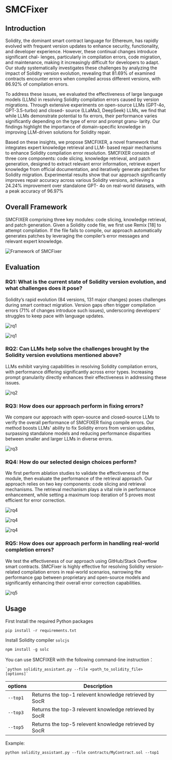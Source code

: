 # SMCFixer
## Introduction
Solidity, the dominant smart contract language for
Ethereum, has rapidly evolved with frequent version updates
to enhance security, functionality, and developer experience.
However, these continual changes introduce significant chal-
lenges, particularly in compilation errors, code migration, and
maintenance, making it increasingly difficult for developers to
adapt. Our study systematically investigates these challenges by
analyzing the impact of Solidity version evolution, revealing that
81.69% of examined contracts encounter errors when compiled
across different versions, with 86.92% of compilation errors.

To address these issues, we evaluated the effectiveness of large
language models (LLMs) in resolving Solidity compilation errors
caused by version migrations. Through extensive experiments
on open-source LLMs (GPT-4o, GPT-3.5-turbo) and closed-
source (LLaMa3, DeepSeek) LLMs, we find that while LLMs
demonstrate potential to fix errors, their performance varies
significantly depending on the type of error and prompt granu-
larity. Our findings highlight the importance of domain-specific
knowledge in improving LLM-driven solutions for Solidity repair.

Based on these insights, we propose SMCFIXER, a novel
framework that integrates expert knowledge retrieval and LLM-
based repair mechanisms to enhance Solidity compilation error
resolution. SMCFIXER consists of three core components: code
slicing, knowledge retrieval, and patch generation, designed to
extract relevant error information, retrieve expert knowledge
from official documentation, and iteratively generate patches for
Solidity migration. Experimental results show that our approach
significantly improves repair accuracy across various Solidity
versions, achieving a 24.24% improvement over standalone GPT-
4o on real-world datasets, with a peak accuracy of 96.97%

## Overall Framework
SMCFIXER comprising three key modules: code slicing, knowledge retrieval, and patch generation. Given a Solidity code file, we first use Remix [18] to attempt compilation. If the file fails to compile, our approach automatically generates patches by leveraging the compiler’s error messages and relevant expert knowledge. 

![Framework of SMCFixer](./picture/framework.png)

## Evaluation
### RQ1: What is the current state of Solidity version evolution, and what challenges does it pose? 
Solidity’s rapid evolution (84 versions,
131 major changes) poses challenges during smart contract
migration. Version gaps often trigger compilation errors
(71% of changes introduce such issues), underscoring
developers’ struggles to keep pace with language updates.

![rq1](./picture/rq1-1.png)

![rq1](./picture/rq1-2.png)
### RQ2: Can LLMs help solve the challenges brought by the Solidity version evolutions mentioned above? 
LLMs exhibit varying capabilities in resolving Solidity compilation errors, with performance differing significantly across error types. Increasing prompt
granularity directly enhances their effectiveness in addressing these issues.

![rq2](./picture/rq2.png)

### RQ3: How does our approach perform in fixing errors?
We compare our approach with open-source and closed-source LLMs to verify the overall performance of SMCFIXER fixing compile errors.
Our method boosts LLMs' ability to fix Solidity errors from version updates, surpassing standalone models and reducing performance disparities between smaller and larger LLMs in diverse errors.

![rq3](./picture/rq3.png)

### RQ4: How do our selected design choices perform? 
We first perform ablation studies to validate the effectiveness of the module, then evaluate the performance of the retrieval approach.
Our approach relies on two key components: code slicing and retrieval mechanisms. The retrieval mechanism plays a vital role in performance enhancement, while setting a maximum loop iteration of 5 proves most efficient for error correction.

![rq4](./picture/rq4-1.png)

![rq4](./picture/rq4-2.png)

![rq4](./picture/rq4-3.png)

### RQ5: How does our approach perform in handling real-world completion errors? 
We test the effectiveness of our approach using GitHub/Stack Overflow smart contracts.
SMCFixer is highly effective for resolving Solidity version-related compilation errors in real-world scenarios, narrowing the performance gap between proprietary and open-source models and significantly enhancing their overall error correction capabilities.

![rq5](./picture/rq5.png)

## Usage
First Install the required Python packages

    pip install -r requirements.txt

Install Solidity compiler `solcjs`

    npm install -g solc

You can use SMCFIXER with the following command-line instruction：

    `python solidity_assistant.py --file <path_to_solidity_file> [options]`

| options   | Description |
| ------ | ---- | 
| `--top1`   | Returns the top-1 relevent knowledge retrieved by SocR   |
| `--top3`   | Returns the top-3 relevent knowledge retrieved by SocR   |
| `--top5`   | Returns the top-5 relevent knowledge retrieved by SocR   |

Example:

    python solidity_assistant.py --file contracts/MyContract.sol --top1




